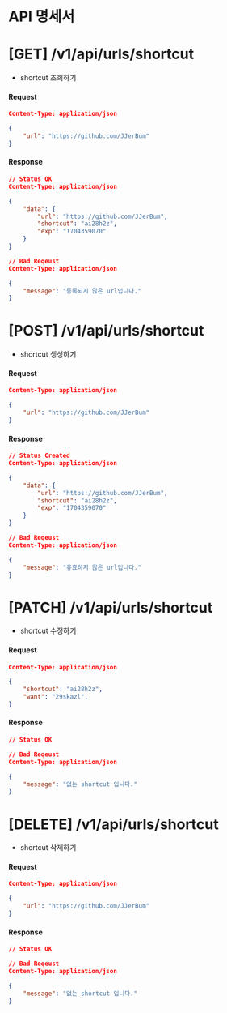 # API 명세서

# [GET] /v1/api/urls/shortcut
- shortcut 조회하기 

#### Request 
```json
Content-Type: application/json

{
    "url": "https://github.com/JJerBum"
}
```

#### Response 
```json
// Status OK
Content-Type: application/json

{
    "data": {
        "url": "https://github.com/JJerBum",
        "shortcut": "ai28h2z", 
        "exp": "1704359070"   
    }
}
```

```json
// Bad Reqeust
Content-Type: application/json

{
    "message": "등록되지 않은 url입니다."
}
```

# [POST] /v1/api/urls/shortcut
- shortcut 생성하기

#### Request 
```json
Content-Type: application/json

{
    "url": "https://github.com/JJerBum"
}
```

#### Response 
```json
// Status Created
Content-Type: application/json

{
    "data": {
        "url": "https://github.com/JJerBum",
        "shortcut": "ai28h2z",
        "exp": "1704359070"
    }
}
```

```json
// Bad Reqeust
Content-Type: application/json

{
    "message": "유효하지 않은 url입니다."
}
```

# [PATCH] /v1/api/urls/shortcut
- shortcut 수정하기

#### Request 
```json
Content-Type: application/json

{
    "shortcut": "ai28h2z",
    "want": "29skazl",
}
```

#### Response 

```json
// Status OK
```

```json
// Bad Reqeust
Content-Type: application/json

{
    "message": "없는 shortcut 입니다."
}
```


# [DELETE] /v1/api/urls/shortcut
- shortcut 삭제하기

#### Request 
```json
Content-Type: application/json

{
    "url": "https://github.com/JJerBum"
}
```

#### Response 
```json
// Status OK
```

```json
// Bad Reqeust
Content-Type: application/json

{
    "message": "없는 shortcut 입니다."
}
```